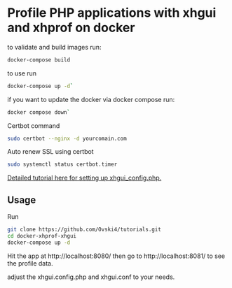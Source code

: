 Profile PHP applications with xhgui and xhprof on docker
========================================================

to validate and build images run:
```bash
docker-compose build
```

to use run 
```bash
docker-compose up -d`
```

if you want to update the docker via docker compose run:
```bash
docker compose down`
```

Certbot command
```bash
sudo certbot --nginx -d yourcomain.com
```


Auto renew SSL using certbot
```bash
sudo systemctl status certbot.timer
```

[Detailed tutorial here for setting up xhgui_config.php.](https://baptiste.bouchereau.pro/tutorial/profile-php-applications-with-xhgui-and-xhprof-on-docker/)

Usage
-----

Run

```bash
git clone https://github.com/Ovski4/tutorials.git
cd docker-xhprof-xhgui
docker-compose up -d
```

Hit the app at http://localhost:8080/ then go to http://localhost:8081/ to see the profile data.

adjust the xhgui.config.php and xhgui.conf to your needs.